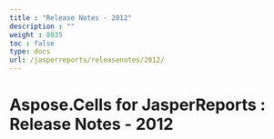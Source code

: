 ```yaml
---
title : "Release Notes - 2012" 
description : "" 
weight : 8035 
toc : false
type: docs
url: /jasperreports/releasenotes/2012/
---
```


# Aspose.Cells for JasperReports : Release Notes - 2012


